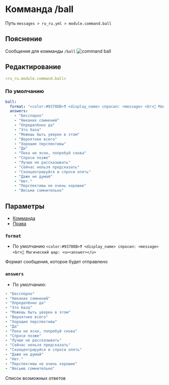 # Комманда /ball
Путь `messages > ru_ru.yml > module.command.ball`

## Пояснение
Сообщения для комманды `/ball`
![command ball](/commandball.png)

## Редактирование
```yaml
<ru_ru.module.command.ball>
```

### По умолчанию
```yaml
ball:
  format: "<color:#9370DB>❓ <display_name> спросил: <message> <br>🔮 Магический шар: <u><answer></u>"
  answers:
    - "Бесспорно"
    - "Никаких сомнений"
    - "Определённо да"
    - "Это база"
    - "Можешь быть уверен в этом"
    - "Вероятнее всего"
    - "Хорошие перспективы"
    - "Да"
    - "Пока не ясно, попробуй снова"
    - "Спроси позже"
    - "Лучше не рассказывать"
    - "Сейчас нельзя предсказать"
    - "Сконцентрируйся и спроси опять"
    - "Даже не думай"
    - "Нет."
    - "Перспективы не очень хорошие"
    - "Весьма сомнительно"
```

## Параметры

- [Комманда](/ru/commands/module/command/ball/)
- [Права](/ru/permissions/module/command/ball/)

### `format`
- По умолчанию `<color:#9370DB>❓ <display_name> спросил: <message> <br>🔮 Магический шар: <u><answer></u>`

Формат сообщения, которое будет отправлено

### `answers`
- По умолчанию:
```yaml
- "Бесспорно"
- "Никаких сомнений"
- "Определённо да"
- "Это база"
- "Можешь быть уверен в этом"
- "Вероятнее всего"
- "Хорошие перспективы"
- "Да"
- "Пока не ясно, попробуй снова"
- "Спроси позже"
- "Лучше не рассказывать"
- "Сейчас нельзя предсказать"
- "Сконцентрируйся и спроси опять"
- "Даже не думай"
- "Нет."
- "Перспективы не очень хорошие"
- "Весьма сомнительно"
```

Список возможных ответов

